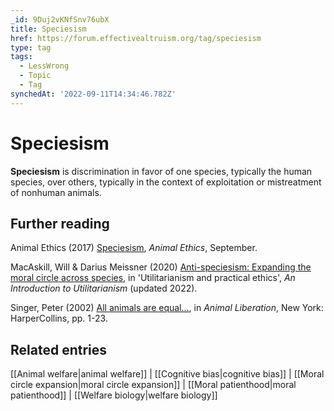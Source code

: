 ```yaml
---
_id: 9Duj2vKNfSnv76ubX
title: Speciesism
href: https://forum.effectivealtruism.org/tag/speciesism
type: tag
tags:
  - LessWrong
  - Topic
  - Tag
synchedAt: '2022-09-11T14:34:46.782Z'
---
```

# Speciesism

**Speciesism** is discrimination in favor of one species, typically the human species, over others, typically in the context of exploitation or mistreatment of nonhuman animals.

Further reading
---------------

Animal Ethics (2017) [Speciesism](https://web.archive.org/web/20171016221402/https://www.animal-ethics.org/ethics-animals-section/speciesism/), *Animal Ethics*, September.

MacAskill, Will & Darius Meissner (2020) [Anti-speciesism: Expanding the moral circle across species](https://www.utilitarianism.net/utilitarianism-and-practical-ethics#speciesism), in 'Utilitarianism and practical ethics', *An Introduction to Utilitarianism* (updated 2022).

Singer, Peter (2002) [All animals are equal...](https://en.wikipedia.org/wiki/Special:BookSources?isbn=0-06-001157-2), in *Animal Liberation*, New York: HarperCollins, pp. 1-23.

Related entries
---------------

[[Animal welfare|animal welfare]] | [[Cognitive bias|cognitive bias]] | [[Moral circle expansion|moral circle expansion]] | [[Moral patienthood|moral patienthood]] | [[Welfare biology|welfare biology]]